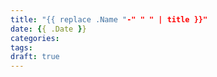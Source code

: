 ```yaml
---
title: "{{ replace .Name "-" " " | title }}"
date: {{ .Date }}
categories: 
tags: 
draft: true
---
```


